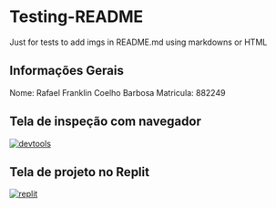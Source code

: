 # Testing-README
Just for tests to add imgs in README.md using markdowns or HTML

## Informações Gerais
Nome: Rafael Franklin Coelho Barbosa
Matricula: 882249

## Tela de inspeção com navegador

<a href="https://drive.google.com/file/d/1qQA9ytPGlMONuD4qHgXaXVdqf0dOsta8/view?usp=sharing"> <img src="https://drive.google.com/file/d/1qQA9ytPGlMONuD4qHgXaXVdqf0dOsta8/view?usp=sharing" alt="devtools"/> </a> 


## Tela de projeto no Replit

<a href="https://drive.google.com/file/d/1fsYy60Z0yEfdRhPsc7XyBJw5OCY5KWrd/view?usp=sharing" > <img src="https://drive.google.com/file/d/1fsYy60Z0yEfdRhPsc7XyBJw5OCY5KWrd/view?usp=sharing" alt="replit"/> </a> 



